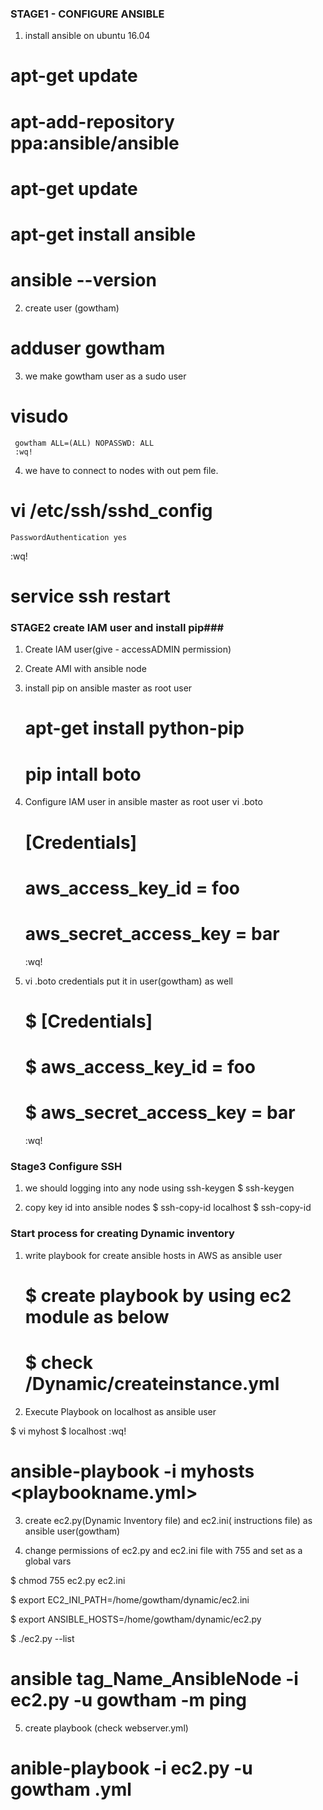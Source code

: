 ### STAGE1 - CONFIGURE ANSIBLE ###
1) install ansible on ubuntu 16.04 
  # apt-get update
  # apt-add-repository ppa:ansible/ansible
  # apt-get update
  # apt-get install ansible
  # ansible --version

2) create user (gowtham)
  # adduser gowtham

3) we make gowtham user as a sudo user
  #  visudo
     gowtham ALL=(ALL) NOPASSWD: ALL
     :wq!

4) we have to connect to nodes  with out pem file.
  # vi /etc/ssh/sshd_config
    PasswordAuthentication yes
   :wq!
  # service ssh restart

### STAGE2 create IAM user and install pip###
1) Create IAM user(give - accessADMIN permission) 
2) Create AMI with ansible node
3) install pip on ansible master as root user

   #  apt-get install python-pip
   #  pip intall boto

4) Configure IAM user in ansible master as root user
vi .boto
   #  [Credentials]
   #  aws_access_key_id = foo
   #  aws_secret_access_key = bar
   :wq!

5) vi .boto credentials put it in user(gowtham) as well
   # $  [Credentials]
   # $  aws_access_key_id = foo
   # $  aws_secret_access_key = bar
   :wq!

### Stage3 Configure SSH ###
1) we should logging into any node using ssh-keygen
   $ ssh-keygen

2) copy key id into ansible nodes
   $ ssh-copy-id localhost
   $ ssh-copy-id <private ip of node>

### Start process for creating Dynamic inventory ###
1) write playbook for create ansible hosts in AWS as ansible user
   
   # $ create playbook by using ec2 module as below
   # $ check /Dynamic/createinstance.yml
     
2) Execute Playbook on localhost as ansible user

  $ vi myhost
  $ localhost
 :wq!

# ansible-playbook -i myhosts <playbookname.yml>

3) create ec2.py(Dynamic Inventory file) and ec2.ini( instructions file) as ansible user(gowtham)

4) change permissions of ec2.py and ec2.ini file with 755 and set as a global vars
   
  $ chmod 755 ec2.py ec2.ini
  
  $ export EC2_INI_PATH=/home/gowtham/dynamic/ec2.ini

  $ export ANSIBLE_HOSTS=/home/gowtham/dynamic/ec2.py

  $ ./ec2.py --list

# ansible tag_Name_AnsibleNode -i ec2.py -u gowtham -m ping

5) create playbook (check webserver.yml)
#  anible-playbook -i ec2.py -u gowtham  <playbookname>.yml



